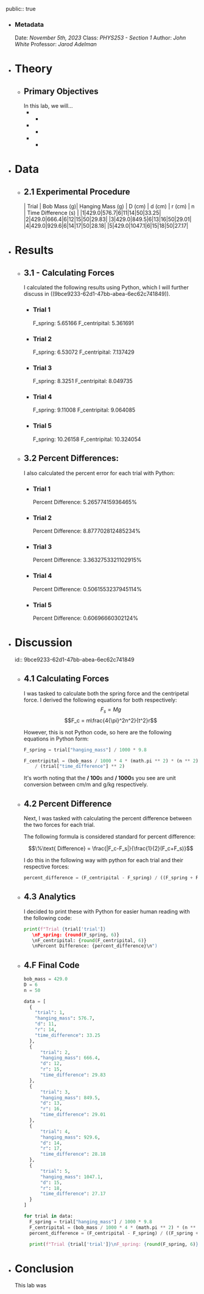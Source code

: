 public:: true

- ### Metadata
  Date: *November 5th, 2023*
  Class: *PHYS253 - Section 1*
  Author: *John White*
  Professor: *Jarod Adelman*
- # Theory
	- ## Primary Objectives
	  In this lab, we will...
	  * -
	  * -
	  * -
- # Data
	- ## 2.1 Experimental Procedure
	  | Trial | Bob Mass (g)| Hanging Mass (g) | D (cm) | d (cm) | r (cm) | n | Time Difference (s) |
	  |1|429.0|576.7|6|11|14|50|33.25|
	  |2|429.0|666.4|6|12|15|50|29.83|
	  |3|429.0|849.5|6|13|16|50|29.01|
	  |4|429.0|929.6|6|14|17|50|28.18|
	  |5|429.0|1047.1|6|15|18|50|27.17|
- # Results
	- ## 3.1 - Calculating Forces
	  I calculated the following results using Python, which I will further discuss in ((9bce9233-62d1-47bb-abea-6ec62c741849)).
		- ### Trial 1
		  F_spring: 5.65166 
		  F_centripital: 5.361691
		- ### Trial 2
		  F_spring: 6.53072 
		  F_centripital: 7.137429
		- ### Trial 3
		  F_spring: 8.3251 
		  F_centripital: 8.049735
		- ### Trial 4
		  F_spring: 9.11008 
		  F_centripital: 9.064085
		- ### Trial 5
		  F_spring: 10.26158 
		  F_centripital: 10.324054
	- ## 3.2 Percent Differences:
	  I also calculated the percent error for each trial with Python:
		- ### Trial 1
		  Percent Difference: 5.26577415936465%
		- ### Trial 2
		  Percent Difference: 8.877702812485234%
		- ### Trial 3
		  Percent Difference: 3.3632753321102915%
		- ### Trial 4
		  Percent Difference: 0.5061553237945114%
		- ### Trial 5
		  Percent Difference: 0.60696660302124%
- # Discussion
  id:: 9bce9233-62d1-47bb-abea-6ec62c741849
	- ## 4.1 Calculating Forces
	  I was tasked to calculate both the spring force and the centripetal force. I derived the following equations for both respectively:
	  $$F_s = Mg$$
	  $$F_c = m\frac{4{\pi}^2n^2}{t^2}r$$
	  
	  However, this is not Python code, so here are the following equations in Python form:
	  ```python
	  F_spring = trial["hanging_mass"] / 1000 * 9.8
	  ```
	  ```python
	  F_centripital = (bob_mass / 1000 * 4 * (math.pi ** 2) * (n ** 2) * trial["r"] / 100 ) 
	      / (trial["time_difference"] ** 2)
	  ```
	  It's worth noting that the **/ 100**s and **/ 1000**s you see are unit conversion between cm/m and g/kg respectively.
	- ## 4.2 Percent Difference
	  Next, I was tasked with calculating the percent difference between the two forces for each trial.
	  
	  The following formula is considered standard for percent difference:
	  
	  $$\%\text{ Difference} = \frac{|F_c-F_s|}{\frac{1}{2}(F_c+F_s)}$$
	  
	  I do this in the following way with python for each trial and their respective forces:
	  
	  ```python
	  percent_difference = (F_centripital - F_spring) / ((F_spring + F_centripital ) / 2) * 100
	  ```
	- ## 4.3 Analytics
	  I decided to print these with Python for easier human reading with the following code:
	  ```python
	  print(f"Trial {trial['trial']}
	     \nF_spring: {round(F_spring, 6)}
	     \nF_centripital: {round(F_centripital, 6)}
	     \nPercent Difference: {percent_difference}\n")
	  ```
	- ## 4.F Final Code
	  ```python
	  bob_mass = 429.0
	  D = 6
	  n = 50
	  
	  data = [
	  	{
	      "trial": 1,
	      "hanging_mass": 576.7,
	      "d": 11,
	      "r": 14,
	      "time_difference": 33.25
	  	}, 
	  	{
	  		"trial": 2,
	  		"hanging_mass": 666.4,
	  		"d": 12,
	  		"r": 15,
	  		"time_difference": 29.83
	  	}, 
	  	{
	  		"trial": 3,
	  		"hanging_mass": 849.5,
	  		"d": 13,
	  		"r": 16,
	  		"time_difference": 29.01
	  	}, 
	  	{
	  		"trial": 4,
	  		"hanging_mass": 929.6,
	  		"d": 14,
	  		"r": 17,
	  		"time_difference": 28.18
	  	}, 
	  	{
	  		"trial": 5,
	  		"hanging_mass": 1047.1,
	  		"d": 15,
	  		"r": 18,
	  		"time_difference": 27.17
	  	}
	  ]
	  
	  for trial in data:
	  	F_spring = trial["hanging_mass"] / 1000 * 9.8
	  	F_centripital = (bob_mass / 1000 * 4 * (math.pi ** 2) * (n ** 2) * trial["r"] / 100 ) / (trial["time_difference"] ** 2)
	  	percent_difference = (F_centripital - F_spring) / ((F_spring + F_centripital ) / 2) * 100
	  
	  	print(f"Trial {trial['trial']}\nF_spring: {round(F_spring, 6)} \nF_centripital: {round(F_centripital, 6)}\nPercent Difference: {percent_difference}\n")
	  ```
- # Conclusion
  This lab was